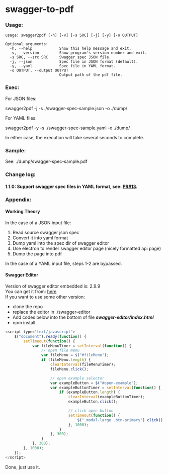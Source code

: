 # swagger-to-pdf

### Usage:

    usage: swagger2pdf [-h] [-v] [-s SRC] [-j] [-y] [-o OUTPUT]

    Optional arguments:
      -h, --help            Show this help message and exit.
      -v, --version         Show program's version number and exit.
      -s SRC, --src SRC     Swagger spec JSON file.
      -j, --json            Spec file in JSON format (default).
      -y, --yaml            Spec file in YAML format.
      -o OUTPUT, --output OUTPUT
                            Output path of the pdf file.

### Exec:

For JSON files:

swagger2pdf -j -s ./swagger-spec-sample.json -o ./dump/

For YAML files:

swagger2pdf -y -s ./swagger-spec-sample.yaml -o ./dump/

In either case, the execution will take several seconds to complete.

### Sample:
See: ./dump/swagger-spec-sample.pdf

### Change log:
#### 1.1.0: Support swagger spec files in YAML format, see: [PR#13](https://github.com/antony-marion/swagger-to-pdf/pull/13/files).

### Appendix:
#### Working Theory

In the case of a JSON input file:

1. Read source swagger json spec
2. Convert it into yaml format
3. Dump yaml into the spec dir of swagger editor
4. Use electron to render swagger editor page (nicely formatted api page)
5. Dump the page into pdf

In the case of a YAML input file, steps 1-2 are bypassed.

#### Swagger Editor
Version of swagger editor embedded is: 2.9.9   
You can get it from: [here](https://github.com/swagger-api/swagger-editor)   
If you want to use some other version:

* clone the repo
* replace the editor in ./swagger-editor
* Add codes below into the bottom of file ***swagger-editor/index.html***
* npm install .

```javascript
<script type="text/javascript">
    $("document").ready(function() {
        setTimeout(function() {
            var fileMenuTimer = setInterval(function() {
                // open file menu
                var fileMenu = $("#fileMenu");
                if (fileMenu.length) {
                    clearInterval(fileMenuTimer);
                    fileMenu.click();

                    // open example selector
                    var exampleButton = $("#open-example");
                    var exampleButtonTimer = setInterval(function() {
                        if (exampleButton.length) {
                            clearInterval(exampleButtonTimer);
                            exampleButton.click();

                            // click open button
                            setTimeout(function() {
                                $(".modal-large .btn-primary").click();
                            }, 1000);
                        }
                    }, 300);
                }
            }, 300);
        }, 1000);
    });
</script>
```

Done, just use it.
